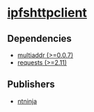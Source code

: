 # [ipfshttpclient](https://pypi.org/project/ipfshttpclient)

## Dependencies
- [multiaddr (>=0.0.7)](packages/m/multiaddr.md)
- [requests (>=2.11)](packages/r/requests.md)



## Publishers
- [ntninja](https://pypi.org/user/ntninja)

